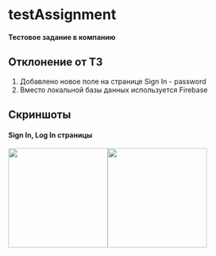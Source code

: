 # testAssignment
#### Тестовое задание в компанию

## Отклонение от ТЗ
1) Добавлено новое поле на странице Sign In - password 
2) Вместо локальной базы данных используется Firebase


## Скриншоты
#### Sign In, Log In страницы
<div style="display:flex;">
  <img src="https://user-images.githubusercontent.com/88378430/225957654-47d635df-432d-4cb8-aa85-2493635ed850.png" width="200">
  <img src="https://user-images.githubusercontent.com/88378430/225958276-8c7d4aa0-b605-400b-bebc-2712153fecc0.png" width="200">
</div>
